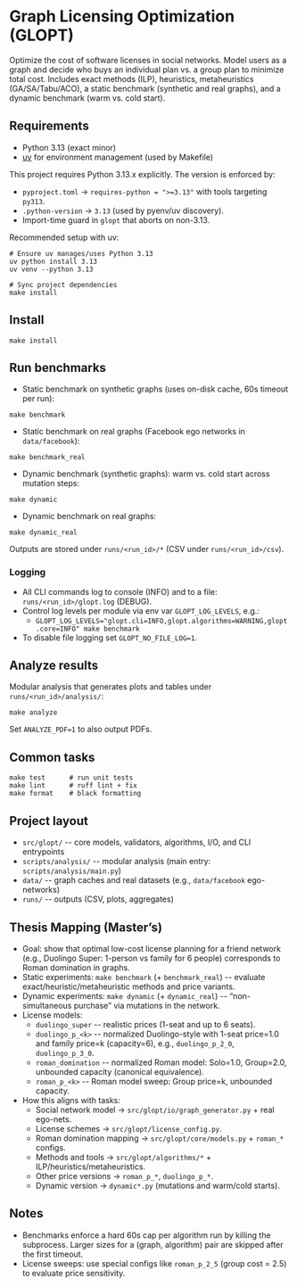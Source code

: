 # Graph Licensing Optimization (GLOPT)

Optimize the cost of software licenses in social networks. Model users as a graph and decide who buys an individual plan vs. a group plan to minimize total cost. Includes exact methods (ILP), heuristics, metaheuristics (GA/SA/Tabu/ACO), a static benchmark (synthetic and real graphs), and a dynamic benchmark (warm vs. cold start).

## Requirements
- Python 3.13 (exact minor)
- [uv](https://github.com/astral-sh/uv) for environment management (used by Makefile)

This project requires Python 3.13.x explicitly. The version is enforced by:
- `pyproject.toml` → `requires-python = ">=3.13"` with tools targeting `py313`.
- `.python-version` → `3.13` (used by pyenv/uv discovery).
- Import-time guard in `glopt` that aborts on non-3.13.

Recommended setup with uv:
```
# Ensure uv manages/uses Python 3.13
uv python install 3.13
uv venv --python 3.13

# Sync project dependencies
make install
```

## Install
```
make install
```

## Run benchmarks
- Static benchmark on synthetic graphs (uses on-disk cache, 60s timeout per run):
```
make benchmark
```
- Static benchmark on real graphs (Facebook ego networks in `data/facebook`):
```
make benchmark_real
```
- Dynamic benchmark (synthetic graphs): warm vs. cold start across mutation steps:
```
make dynamic
```
- Dynamic benchmark on real graphs:
```
make dynamic_real
```

Outputs are stored under `runs/<run_id>/*` (CSV under `runs/<run_id>/csv`).

### Logging
- All CLI commands log to console (INFO) and to a file: `runs/<run_id>/glopt.log` (DEBUG).
- Control log levels per module via env var `GLOPT_LOG_LEVELS`, e.g.:
  - `GLOPT_LOG_LEVELS="glopt.cli=INFO,glopt.algorithms=WARNING,glopt.core=INFO" make benchmark`
- To disable file logging set `GLOPT_NO_FILE_LOG=1`.

## Analyze results
Modular analysis that generates plots and tables under `runs/<run_id>/analysis/`:
```
make analyze
```
Set `ANALYZE_PDF=1` to also output PDFs.

## Common tasks
```
make test      # run unit tests
make lint      # ruff lint + fix
make format    # black formatting
```

## Project layout
- `src/glopt/` -- core models, validators, algorithms, I/O, and CLI entrypoints
- `scripts/analysis/` -- modular analysis (main entry: `scripts/analysis/main.py`)
- `data/` -- graph caches and real datasets (e.g., `data/facebook` ego-networks)
- `runs/` -- outputs (CSV, plots, aggregates)

## Thesis Mapping (Master’s)
- Goal: show that optimal low-cost license planning for a friend network (e.g., Duolingo Super: 1-person vs family for 6 people) corresponds to Roman domination in graphs.
- Static experiments: `make benchmark` (+ `benchmark_real`) -- evaluate exact/heuristic/metaheuristic methods and price variants.
- Dynamic experiments: `make dynamic` (+ `dynamic_real`) -- “non-simultaneous purchase” via mutations in the network.
- License models:
  - `duolingo_super` -- realistic prices (1-seat and up to 6 seats).
  - `duolingo_p_<k>` -- normalized Duolingo-style with 1-seat price=1.0 and family price=k (capacity=6), e.g., `duolingo_p_2_0`, `duolingo_p_3_0`.
  - `roman_domination` -- normalized Roman model: Solo=1.0, Group=2.0, unbounded capacity (canonical equivalence).
  - `roman_p_<k>` -- Roman model sweep: Group price=k, unbounded capacity.
- How this aligns with tasks:
  - Social network model → `src/glopt/io/graph_generator.py` + real ego-nets.
  - License schemes → `src/glopt/license_config.py`.
  - Roman domination mapping → `src/glopt/core/models.py` + `roman_*` configs.
  - Methods and tools → `src/glopt/algorithms/*` + ILP/heuristics/metaheuristics.
  - Other price versions → `roman_p_*`, `duolingo_p_*`.
  - Dynamic version → `dynamic*.py` (mutations and warm/cold starts).

## Notes
- Benchmarks enforce a hard 60s cap per algorithm run by killing the subprocess. Larger sizes for a (graph, algorithm) pair are skipped after the first timeout.
- License sweeps: use special configs like `roman_p_2_5` (group cost = 2.5) to evaluate price sensitivity.
